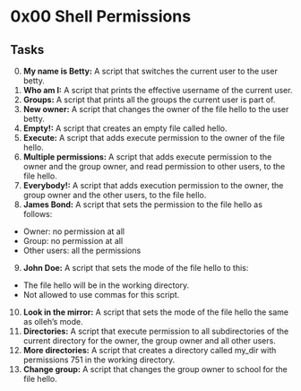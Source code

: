 # 0x00 Shell Permissions
## Tasks
0. **My name is Betty:** A script that switches the current user to the user betty.
1. **Who am I:** A script that prints the effective username of the current user.
2. **Groups:** A script that prints all the groups the current user is part of.
3. **New owner:** A script that changes the owner of the file hello to the user betty.
4. **Empty!:** A script that creates an empty file called hello.
5. **Execute:** A script that adds execute permission to the owner of the file hello.
6. **Multiple permissions:** A script that adds execute permission to the owner and the group owner, and read permission to other users, to the file hello.
7. **Everybody!:** A script that adds execution permission to the owner, the group owner and the other users, to the file hello.
8. **James Bond:** A script that sets the permission to the file hello as follows:
* Owner: no permission at all
* Group: no permission at all
* Other users: all the permissions
9. **John Doe:** A script that sets the mode of the file hello to this:
* The file hello will be in the working directory.
* Not allowed to use commas for this script.
10. **Look in the mirror:** A script that sets the mode of the file hello the same as olleh’s mode.
11. **Directories:** A script that execute permission to all subdirectories of the current directory for the owner, the group owner and all other users.
12. **More directories:** A script that creates a directory called my_dir with permissions 751 in the working directory.
13. **Change group:** A script that changes the group owner to school for the file hello.
